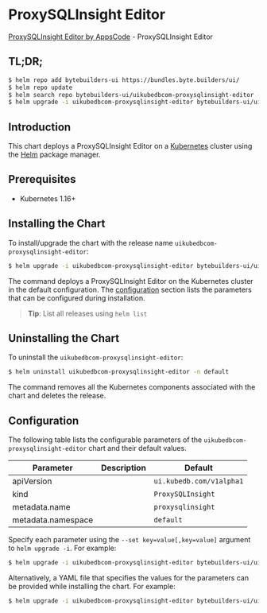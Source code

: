 # ProxySQLInsight Editor

[ProxySQLInsight Editor by AppsCode](https://byte.builders) - ProxySQLInsight Editor

## TL;DR;

```bash
$ helm repo add bytebuilders-ui https://bundles.byte.builders/ui/
$ helm repo update
$ helm search repo bytebuilders-ui/uikubedbcom-proxysqlinsight-editor --version=v0.4.14
$ helm upgrade -i uikubedbcom-proxysqlinsight-editor bytebuilders-ui/uikubedbcom-proxysqlinsight-editor -n default --create-namespace --version=v0.4.14
```

## Introduction

This chart deploys a ProxySQLInsight Editor on a [Kubernetes](http://kubernetes.io) cluster using the [Helm](https://helm.sh) package manager.

## Prerequisites

- Kubernetes 1.16+

## Installing the Chart

To install/upgrade the chart with the release name `uikubedbcom-proxysqlinsight-editor`:

```bash
$ helm upgrade -i uikubedbcom-proxysqlinsight-editor bytebuilders-ui/uikubedbcom-proxysqlinsight-editor -n default --create-namespace --version=v0.4.14
```

The command deploys a ProxySQLInsight Editor on the Kubernetes cluster in the default configuration. The [configuration](#configuration) section lists the parameters that can be configured during installation.

> **Tip**: List all releases using `helm list`

## Uninstalling the Chart

To uninstall the `uikubedbcom-proxysqlinsight-editor`:

```bash
$ helm uninstall uikubedbcom-proxysqlinsight-editor -n default
```

The command removes all the Kubernetes components associated with the chart and deletes the release.

## Configuration

The following table lists the configurable parameters of the `uikubedbcom-proxysqlinsight-editor` chart and their default values.

|     Parameter      | Description |               Default               |
|--------------------|-------------|-------------------------------------|
| apiVersion         |             | <code>ui.kubedb.com/v1alpha1</code> |
| kind               |             | <code>ProxySQLInsight</code>        |
| metadata.name      |             | <code>proxysqlinsight</code>        |
| metadata.namespace |             | <code>default</code>                |


Specify each parameter using the `--set key=value[,key=value]` argument to `helm upgrade -i`. For example:

```bash
$ helm upgrade -i uikubedbcom-proxysqlinsight-editor bytebuilders-ui/uikubedbcom-proxysqlinsight-editor -n default --create-namespace --version=v0.4.14 --set apiVersion=ui.kubedb.com/v1alpha1
```

Alternatively, a YAML file that specifies the values for the parameters can be provided while
installing the chart. For example:

```bash
$ helm upgrade -i uikubedbcom-proxysqlinsight-editor bytebuilders-ui/uikubedbcom-proxysqlinsight-editor -n default --create-namespace --version=v0.4.14 --values values.yaml
```
